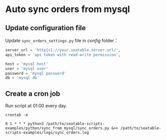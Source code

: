 # Auto sync orders from mysql

## Update configuration file

Update `sync_orders_settings.py` file in *config* folder：

``` python
server_url = 'http{s}://your.seatable.server.url/',
api_token = 'api token with read-write permission',

host = 'mysql host'
user = 'mysql user'
password = 'mysql password'
db = 'mysql db'
```

## Create a cron job

Run script at 01:00 every day.

``` 
crontab -e

0 1 * * * python3 /path/to/seatable-scripts-examples/python/sync_from_mysql/sync_orders.py &>> /path/to/seatable-scripts-examples/logs/sync_orders.log
```

